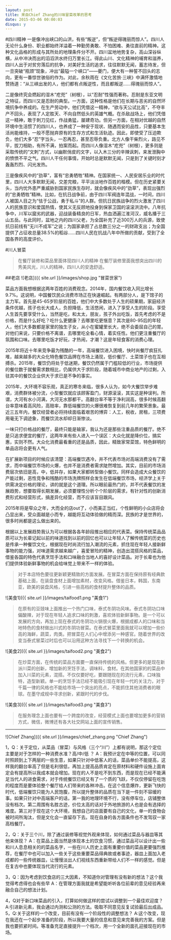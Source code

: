 ```yaml
---
layout: post
title: 来自Chief Zhang的川味冒菜改革的思考
date: 2015-03-06 00:00:03
disqus: y
---
```


#四川精神
一是像冲出峡口的山洪，有些“叛逆”，但“叛逆得瑰丽而惊人”。四川人无论什么身份、职业都始终洋溢着一种勤劳勇敢、不怕困难、勇往直前的精神。这种文化品格的形成与其所处的地理条件分不开。四川盆地地势复杂，高山深谷纵横，从中冲决而出的滔滔洪水终归万里长江。得此山川、文化精神的哺育和滋养，四川人出于对贫穷落后的抗争，对美好生活的追求，往往默默无闻，蓄志待发，但一旦突破“瓶颈”现象，冲出“最隘一个峡口”——夔门，便大有一种誓不回头的志向，更有一番惊世骇俗的作为。对此，余秋雨在《文化苦旅·三峡》中满怀激情地赞扬道：“从三峡出发的人，他们都有点叛逆性，而且都叛逆……得瑰丽而惊人”。

   二是像终究会燃起的湿木“疙兜”（树根），以“忍耐”性强而著称。忍耐是东亚文明之特征，而四川又是忍耐的典型。一方面，这种性格是他们在长期与恶劣的自然环境抗争中养成的。在生产劳动中，他们凭借这一精神，“欲与天公试比高”，不夺丰产不回头，表现了人定胜天、不向自然低头的英雄气概。在杀敌战场上，他们凭借这一精神，敢于刺刀见红，作战勇猛，屡建奇功。但另一方面，在相对优越的自然环境中生活惯了的四川人，也养成了一种安于现状、随遇而安的品性，只要基本生活尚能维持，一般不愿抛弃原有的生存方式和生活轨迹。因此，即使受了压迫欺负，他们大多“忍”字当头，一忍再忍，甚至忍辱负重。北方人像干柴烈火，路见不平，拔刀相助，有所不满，拍案而起。而四川人像湿木“疙兜”（树根），更多则是采取传统的“文刺”方式，以幽默俏皮的文字，以入木三分的辛辣讽刺，来发泄胸中的愤愤不平之气。四川人干任何事情，开始时总是默默无闻，只是到了关键时刻才轰轰烈烈、闪光发热。

   三是像疾风中的“劲草”，富有“忠勇牺牲”精神。在国家统一、人民安居乐业的时代里，四川人大多默默无闻，交差完粮，平平淡淡地作百姓的楷模。但在历史紧要关头，当内忧外患严重威胁到国家民族生存时，就会像疾风中的“劲草”，表现出强烈的“忠勇牺牲”精神。比如，在抗日战争前，由于四川军阀连年混战，一时间，四川人被国人目之为“怯于公战，勇于私斗”的人群。但抗日民族战争的烈火激发了四川人的民族意识和爱国热情，使其义无反顾地投身到保家卫国的滚滚洪流中。八年抗争中，川军以窳劣的武器，迎战装备精良的日军，热血洒遍江淮河汉，威名播于三山五岳。与此同时，盆地之内的四川父老，为全国补充了近300万人的兵源，致使抗日前线有“无川不成军”之说；为国家承担了占总数三分之一的财政支出；为全国提供了占征收总量38.5%的稻谷……四川人民在抗战八年中所做的贡献，受到了全国各界的高度评价。
   
#川人冒菜
> 在餐厅装修和菜品里面体现四川人的精神
> 在餐厅装修里面我想突出四川的秀美风光，川人的精神，四川人的安逸舒适。

##老店
![老店]({{ site.url }}/images/shop.jpg "冒菜世家")


菜品方面我想根据这两年百姓的消费观念。2014年，国内餐饮收入同比增长9.7%。这说明，中国餐饮民众消费市场正在快速崛起。有两部分人，是下馆子的主力军。首先是45-65岁阶层的百姓，他们中大多数处于人生的硕果期，家庭经济条件优越，孩子也长大成人，负担降低，生活悠闲，进入了享受人生的阶段。享受人生首先要享受什么，当然是吃，和太太，朋友，孩子外出吃饭，首先考虑的不是价格，而是什么好吃？吃什么更健康？去哪里吃更惬意？其次是80-95后的年轻人，他们大多数都是家里的独生子女，从小在蜜罐里长大，绝不会委屈自己的胃。对他们来说，只要价格不离谱，去哪里吃全看心情，着实任性。他们更注重餐厅的氛围和口味。去哪里吃饭才好玩，才热闹，才潮？这是年轻食客的消费心理。

2015年将近十年来竞争最为残酷的一年，高端餐饮进入困境，快时尚餐厅疯狂扎堆，越来越多的大众化特色餐饮品牌在市场上涌现，低价餐厅、土菜馆子也在互相搏杀。2015年，餐饮仍将处于低迷期，餐饮仍然属于门槛较低的行业，市场提供的餐位数于就餐需求数相比，仍属供大于求阶段，随着城市中商业地产的过剩，入驻其中的餐饮企业供大于求已是不争的事实。

2015年，大环境不容乐观，真正的寒冬来临，很多人认为，如今大餐饮举步难艰，消费群体被分流，小型餐饮就应该顾客盈门，财源滚滚，其实这是种误判。所谓，大河有水小河满，大河无水那都干。高翻台率不等于净利润高，很多时候高翻台率意味着高风险，高赔率，靠低端餐饮的火爆很难恢复到前几年的繁荣景象。最近三五年内，餐饮经营者必将持续面临着艰苦的博弈：人工，税收，房租，三项费用毫无下调迹象，而餐饮流水却却日渐惨淡。

一味只打价格战的餐厅，最终只能是输家，我认为还是那些注重品质的餐厅。绝不是只追求便宜的餐厅，这两年来有些人进入一个误区：大众化就是降价位，搞实惠，实则不然。大众化消费最看重的还是品质，因此，精致家常菜馆，特色鲜明的单品店将会更有人气。 

在扩展新项目的时候应该清楚：高端餐饮遇冷，并不代表市场对高端消费没有了需求，而中端餐饮市场的火爆，也并不是消费者需求陡然增加。其实，目前的市场消费层次依旧是高，中，低并存，如果大家都转型做小餐饮。同样会造成大众餐饮的产能过剩，恶性竞争和残酷的市场洗牌照样会发生在低端餐饮市场，经济学上关于供需决定价格的理论，讲的就是这个道理。所以眼前最热门的，并不代表餐饮的发展趋势，想要取得长期发展，必须要理性分析个个阶层的需求，有针对性的创新消费形式和经营形式，搞差异化经营，而不应该盲目跟风。

2015年将是窄众之年，大而全的店out了，小而美正当红，个性鲜明的小众店将会凸显出来，受众面越是小而专，越能将互动体验做的精而深。民族的才是世界的，很多时尚都是这么做出来的。

根据以上发展趋势我认为可以根据各各年龄段推出相应的代表菜。保持传统菜品品质可以为长辈记起以前的味道找到以前的回忆也可以让年轻人了解传统菜的历史也是传承一种餐饮文化，根据现在时尚流行加入潮流的元素，抓住现在年轻人接新鲜事物的能力强，对味道需求越来越广，喜爱冒险的精神，创造出混搭风格的菜品，借鉴各国的特色代表烹饪手法和口味融合当地人的喜好设计菜品。对于长辈也为他们提供体验新鲜事物的机会给味觉上带来不一样的体验。
 
> 对于本店特色要往更新颖更精致的方面发展。在冒菜方面在保持原有经典款基础上面，在装盘食材上面增加素材，改变风格。借鉴日本，韩国，东南亚，欧美的装盘风格，引进一些高档的食材提升整体的品质。

![美食1]({{ site.url }}/images/taifood1.png "美食1")

>在原有的豆豉味上面推出一个热门口味，泰式冬阴功风味。泰式冬阴功口味偏酸辣，对于现在年轻人追求口味的刺激，喜欢体验新鲜事物。是一个可以发展的方向，再加上现在泰式的冬阴功火锅很火爆，根据成都人的口味和当地特色的食材做出川式的冬阴功冒菜。在泰式冒菜里面我就可以增加一些价高的海鲜，蔬菜，肉类。把冒菜在人们心中增添另一种感官。随着世界的改变当泰式冒菜过时后也可以沿用这种方法寻找下一个转换的机会。

![美食2]({{ site.url }}/images/taifood2.png "美食2")

> 在炒菜方面，在传统的菜品方面要一直保持传统的风格。但更多的是现在新派川菜的创新，增加新的烹饪手法，调味料，食材。在其他国家的的菜品中加入川菜的元素，混搭。不仅仅要好吃，要跟随现在的流行元素，口味独特，造型新颖。单一的烹饪手法已经不能吸引现在年轻一代的关注力，对于千篇一律的风格也不能给市场一个突出的亮点，不能抓住其他消费者的眼球。在墨守成规中寻求创新，紧跟时代的步伐。

![美食3]({{ site.url }}/images/taifood3.png "美食3")

> 在服务理念上面也要有一个跨度的改变，经营模式上面也要增加更多的营销方式，微信，微博还有各大社交网站上面的宣传销售。

----
![Chief Zhang]({{ site.url }}/images/chief_zhang.png "Chief Zhang")

1，Q：关于定位，从菜品（冒菜）与风格（三个“川”）上都有说明，那这个定位主要是对于怎样的一种消费水准？高/中/低 ？
A：我预计定在中等的位置，可以同时照顾到上下两层的一些生意，如果只针对中低客人的话，菜品单价不能提高，这样我的翻台率高了但是毛利很低，再加上提高品质肯定在原材料和硬件设施上面肯定会有提高所以我成本就会增加。现在的人不是吃不到东西，而是现在已经不能满足当代人的进食需求，对于传统餐饮已经又有了一个质的飞跃，不仅仅停留在吃饱的程度而是要体验整个餐厅给人们带来的各种冲击。在这个信息爆炸，更新飞快的时代，低端餐饮只能为人民饱腹，所以提升整体的品质在当下是一件刻不容缓的事。如果只针对中高端客户的话，第一我的地理环境不行，没有停车位，店铺整体没有档次。第二周围有名胜古迹，价位太高的话对于外地旅游的人也是会有选择的难度。第三对于现在这个大环境，我想自己的店面要有自己的文化，单一的食物会被时间所淘汰，但是文化会一直留存下去。现在自身的各方面条件也不发驾驭一家高档餐厅。

2，Q：关于三个川，除了通过装修等视觉外观来体现，如何通过菜品与器皿等其他来体现？
A：在菜品上面当然是体现本土的饮食习惯，通过菜品可以设计出一些和川人息息相关的的菜品名字，一些在川人历史上面有重要价值的菜品更要强烈推荐，在餐厅中也可以加入一些关于这些重要菜品得典故或者事迹，器皿上面加入老成都的一些传统器皿，让慢慢淡出人们视线东西重新带给人们不一样的感觉。但是在复古中也要体现当代流行的元素。

3，Q：因为考虑到饮食店的三大因素，不知道你对管理有没有新的想法？这个我觉得考虑得也会有些早
A：在管理方面我就是希望能听听各位前辈的意见经验再来融合自己的想法计划。

4，Q对于新口味菜品的引入，打算如何做这样的尝试以调整到一个最佳欢迎度？
A:引进新元素，我会通过内测和公测的方法。吸取不同意见反复试验最后出成品。
5，Q:关于这样的一个改变，目前有没有一个阶段性的调整想法？
A:这个改变，现在我还在一个起步准备的阶段，所以我要大量的信息和意见来完善我的方案。但是我也要抓紧时间。等准备充足直接提升一个档次，用一个全新的面孔迎接现在的市场。
   

